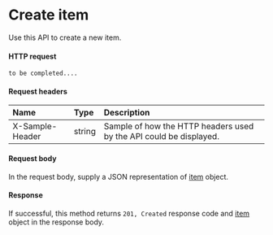 # Create item

Use this API to create a new item.
#### HTTP request
```http
to be completed....
```
#### Request headers
| Name       | Type | Description|
|:---------------|:--------|:----------|
| X-Sample-Header  | string  | Sample of how the HTTP headers used by the API could be displayed.|

#### Request body
In the request body, supply a JSON representation of [item](../api/item.md) object.


#### Response
If successful, this method returns `201, Created` response code and [item](../resources/item.md) object in the response body.
